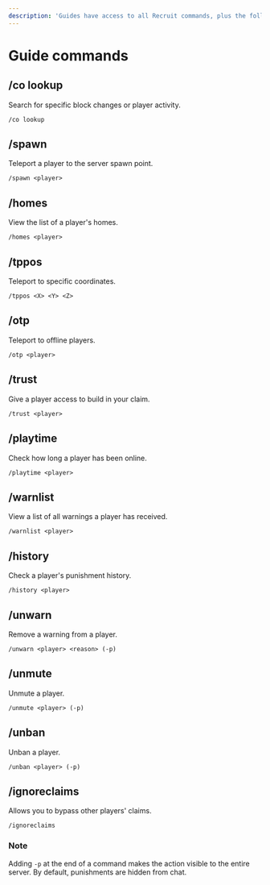 ```yaml
---
description: 'Guides have access to all Recruit commands, plus the following:'
---
```


# Guide commands

## **/co lookup**

Search for specific block changes or player activity.

```
/co lookup
```

## **/spawn**

Teleport a player to the server spawn point.

```
/spawn <player>
```

## **/homes**

View the list of a player's homes.

```
/homes <player>
```

## **/tppos**

Teleport to specific coordinates.

```
/tppos <X> <Y> <Z>
```

## /otp

Teleport to offline players.

```
/otp <player>
```

## **/trust**

Give a player access to build in your claim.

```
/trust <player>
```

## **/playtime**

Check how long a player has been online.

```
/playtime <player>
```

## **/warnlist**

View a list of all warnings a player has received.

```
/warnlist <player>
```

## **/history**

Check a player's punishment history.

```
/history <player>
```

## **/unwarn**

Remove a warning from a player.

```
/unwarn <player> <reason> (-p)
```

## **/unmute**

Unmute a player.

```
/unmute <player> (-p)
```

## **/unban**

Unban a player.

```
/unban <player> (-p)
```



## **/ignoreclaims**

Allows you to bypass other players' claims.

```
/ignoreclaims
```

### Note

Adding `-p` at the end of a command makes the action visible to the entire server. By default, punishments are hidden from chat.



